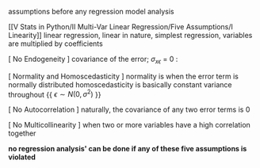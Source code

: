 assumptions before any regression model analysis

[[V Stats in Python/II Multi-Var Linear Regression/Five Assumptions/I Linearity]]
			linear regression, linear in nature, simplest regression, variables are multiplied by coefficients 

[ No Endogeneity ]
		covariance of the error; $\sigma_{x\epsilon}$ = 0 : 

[ Normality and Homoscedasticity ]
		normality is when the error term is normally distributed
		homoscedasticity is basically constant variance throughout
				{{ $\epsilon \sim N (0, \sigma^2)$ }}

[ No Autocorrelation ]
		naturally, the covariance of any two error terms is 0

[ No Multicollinearity ]
		when two or more variables have a high correlation together

**no regression analysis' can be done if any of these five assumptions is violated**